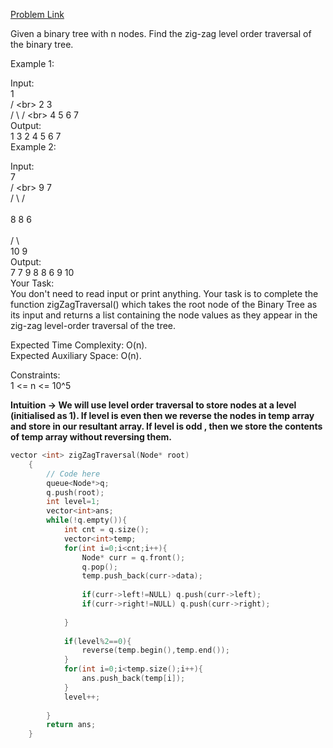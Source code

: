 [Problem Link](https://www.geeksforgeeks.org/problems/zigzag-tree-traversal/1)<br>

Given a binary tree with n nodes. Find the zig-zag level order traversal of the binary tree.<br>

Example 1:<br>

Input:<br>
        1<br>
      /   \<br>
     2    3<br>
    / \    /   \<br>
   4   5 6   7<br>
Output:<br>
1 3 2 4 5 6 7<br>
Example 2:<br>

Input:<br>
           7<br>
        /     \<br>
       9      7<br>
     /  \      / <br>  
    8   8  6 <br>    
   /  \ <br>
  10  9 <br>
Output:<br>
7 7 9 8 8 6 9 10 <br>
Your Task:<br>
You don't need to read input or print anything. Your task is to complete the function zigZagTraversal() which takes the root node of the Binary Tree as its input and returns a list containing the node values as they appear in the zig-zag level-order traversal of the tree.<br>

Expected Time Complexity: O(n).<br>
Expected Auxiliary Space: O(n).<br>

Constraints:<br>
1 <= n <= 10^5<br>

__Intuition -> We will use level order traversal to store nodes at a level (initialised as 1). If level is even then we reverse the nodes in temp array and store in our resultant array. If level is odd , then we store the contents of temp array without reversing them.__

```C++
vector <int> zigZagTraversal(Node* root)
    {
    	// Code here
    	queue<Node*>q;
    	q.push(root);
    	int level=1;
    	vector<int>ans;
    	while(!q.empty()){
    	    int cnt = q.size();
    	    vector<int>temp;
    	    for(int i=0;i<cnt;i++){
    	        Node* curr = q.front();
    	        q.pop();
    	        temp.push_back(curr->data);
    	        
    	        if(curr->left!=NULL) q.push(curr->left);
    	        if(curr->right!=NULL) q.push(curr->right);
    	        
    	    }
    	    
    	    if(level%2==0){
    	        reverse(temp.begin(),temp.end());
    	    }
    	    for(int i=0;i<temp.size();i++){
    	        ans.push_back(temp[i]);
    	    }
    	    level++;
    	    
    	}
    	return ans;
    }
```
